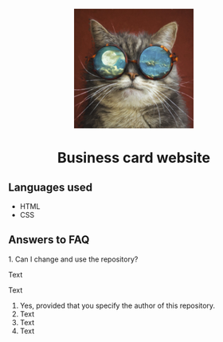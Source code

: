 <p align="center">
<img src="multimedia/photo/ph-1.jpg" width="240px" height="240px"></img>
</p>

<h1 align="center">Business card website</h1>

<h2>Languages used</h2>
<ul>
  <li>HTML</li>
  <li>CSS</li>
</ul>

<h2>Answers to FAQ</h2>
<p>1. Can I change and use the repository?</p>
<p>Text</p>
<p>Text</p>
<ol>
  <li>Yes, provided that you specify the author of this repository.</li>
  <li>Text</li>
  <li>Text</li>
  <li>Text</li>
</ol>
